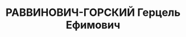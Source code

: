---
title: РАВВИНОВИЧ-ГОРСКИЙ Герцель Ефимович
description: '(1904 или 1906-1937?)

  Исследователь культуры татов (горских евреев), просветитель, драматург и поэт, один
  из организаторов комсом. движения в Баку, создатель клуба татского комсомола. В
  1920 учился на Курсах пропагандистов на Востоке, где обучали вост. яз. (перс., араб.,
  урду и др.). Автор татского букваря, ред. татского ж. "Корсох". Автор пьес на татском
  яз., организатор нац. театра. Ок. Бакинский ун-т, преп. в нем марксизм. Вел парт.-пропаг.
  работу. В 1937 арестован, виновным себя не признал, погиб в заключении. Посмертно
  реабилитирован.

  Лит.: Брагинский И. С. Из биографии второго поколения советских востоковедов

  НАА. 1967. № 5. С. 246-252.'
---